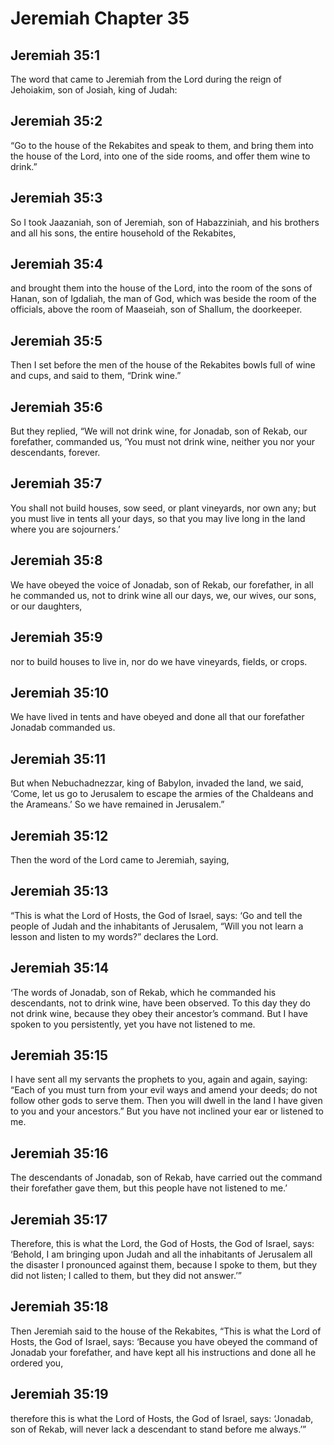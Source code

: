 # Jeremiah Chapter 35

## Jeremiah 35:1
The word that came to Jeremiah from the Lord during the reign of Jehoiakim, son of Josiah, king of Judah:

## Jeremiah 35:2
“Go to the house of the Rekabites and speak to them, and bring them into the house of the Lord, into one of the side rooms, and offer them wine to drink.”

## Jeremiah 35:3
So I took Jaazaniah, son of Jeremiah, son of Habazziniah, and his brothers and all his sons, the entire household of the Rekabites,

## Jeremiah 35:4
and brought them into the house of the Lord, into the room of the sons of Hanan, son of Igdaliah, the man of God, which was beside the room of the officials, above the room of Maaseiah, son of Shallum, the doorkeeper.

## Jeremiah 35:5
Then I set before the men of the house of the Rekabites bowls full of wine and cups, and said to them, “Drink wine.”

## Jeremiah 35:6
But they replied, “We will not drink wine, for Jonadab, son of Rekab, our forefather, commanded us, ‘You must not drink wine, neither you nor your descendants, forever.

## Jeremiah 35:7
You shall not build houses, sow seed, or plant vineyards, nor own any; but you must live in tents all your days, so that you may live long in the land where you are sojourners.’

## Jeremiah 35:8
We have obeyed the voice of Jonadab, son of Rekab, our forefather, in all he commanded us, not to drink wine all our days, we, our wives, our sons, or our daughters,

## Jeremiah 35:9
nor to build houses to live in, nor do we have vineyards, fields, or crops.

## Jeremiah 35:10
We have lived in tents and have obeyed and done all that our forefather Jonadab commanded us.

## Jeremiah 35:11
But when Nebuchadnezzar, king of Babylon, invaded the land, we said, ‘Come, let us go to Jerusalem to escape the armies of the Chaldeans and the Arameans.’ So we have remained in Jerusalem.”

## Jeremiah 35:12
Then the word of the Lord came to Jeremiah, saying,

## Jeremiah 35:13
“This is what the Lord of Hosts, the God of Israel, says: ‘Go and tell the people of Judah and the inhabitants of Jerusalem, “Will you not learn a lesson and listen to my words?” declares the Lord.

## Jeremiah 35:14
‘The words of Jonadab, son of Rekab, which he commanded his descendants, not to drink wine, have been observed. To this day they do not drink wine, because they obey their ancestor’s command. But I have spoken to you persistently, yet you have not listened to me.

## Jeremiah 35:15
I have sent all my servants the prophets to you, again and again, saying: “Each of you must turn from your evil ways and amend your deeds; do not follow other gods to serve them. Then you will dwell in the land I have given to you and your ancestors.” But you have not inclined your ear or listened to me.

## Jeremiah 35:16
The descendants of Jonadab, son of Rekab, have carried out the command their forefather gave them, but this people have not listened to me.’

## Jeremiah 35:17
Therefore, this is what the Lord, the God of Hosts, the God of Israel, says: ‘Behold, I am bringing upon Judah and all the inhabitants of Jerusalem all the disaster I pronounced against them, because I spoke to them, but they did not listen; I called to them, but they did not answer.’”

## Jeremiah 35:18
Then Jeremiah said to the house of the Rekabites, “This is what the Lord of Hosts, the God of Israel, says: ‘Because you have obeyed the command of Jonadab your forefather, and have kept all his instructions and done all he ordered you,

## Jeremiah 35:19
therefore this is what the Lord of Hosts, the God of Israel, says: ‘Jonadab, son of Rekab, will never lack a descendant to stand before me always.’”
